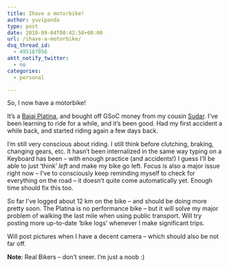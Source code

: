 ```yaml
---
title: Ihave a motorbike!
author: yuvipanda
type: post
date: 2010-09-04T00:42:58+00:00
url: /ihave-a-motorbike/
dsq_thread_id:
  - 495187056
aktt_notify_twitter:
  - no
categories:
  - personal

---
```

So, I now have a motorbike!

It&#8217;s a [Bajaj Platina][1], and bought off GSoC money from my cousin [Sudar][2]. I&#8217;ve been learning to ride for a while, and it&#8217;s been good. Had my first accident a while back, and started riding again a few days back. 

I&#8217;m still very conscious about riding. I still think before clutching, braking, changing gears, etc. It hasn&#8217;t been internalized in the same way typing on a Keyboard has been &#8211; with enough practice (and accidents!) I guess I&#8217;ll be able to just &#8216;think&#8217; _left_ and make my bike go left. Focus is also a major issue right now &#8211; I&#8217;ve to consciously keep reminding myself to check for everything on the road &#8211; it doesn&#8217;t quite come automatically yet. Enough time should fix this too.

So far I&#8217;ve logged about 12 km on the bike &#8211; and should be doing more pretty soon. The Platina is no performance bike &#8211; but it will solve my major problem of walking the last mile when using public transport. Will try posting more up-to-date &#8216;bike logs&#8217; whenever I make significant trips.

Will post pictures when I have a decent camera &#8211; which should also be not far off.

**Note**: Real Bikers &#8211; don&#8217;t sneer. I&#8217;m just a noob :)

 [1]: http://www.google.co.in/search?q=bajaj+platina
 [2]: http://sudarmuthu.com